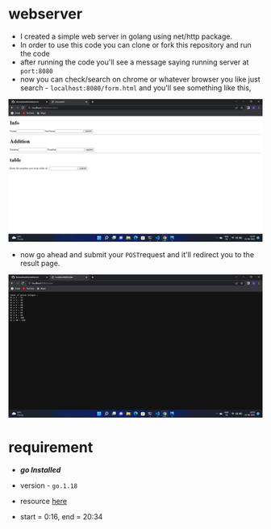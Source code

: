# webserver
- I created a simple web server in golang using net/http package. 
- In order to use this code you can clone or fork this repository and run the code
- after running the code you'll see a message saying running server at `port:8080`
- now you can check/search on chrome or whatever browser you like just search - `localhost:8080/form.html` and you'll see 
something like this,
<img src="./img/Screenshot (4).png">

- now go ahead and submit your `POST`request and it'll redirect you to the result page. 
<img src="./img/Screenshot (5).png">

# requirement
- ***go Installed***
- version - `go.1.18`

- resource [here](https://github.com/Shravankamble/webserver) 
- start = 0:16, end = 20:34
